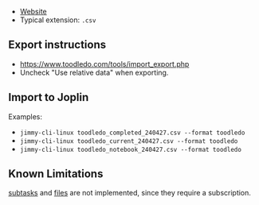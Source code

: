 - [Website](https://www.toodledo.com/)
- Typical extension: `.csv`

## Export instructions

- <https://www.toodledo.com/tools/import_export.php>
- Uncheck "Use relative data" when exporting.

## Import to Joplin

Examples:

- `jimmy-cli-linux toodledo_completed_240427.csv --format toodledo`
- `jimmy-cli-linux toodledo_current_240427.csv --format toodledo`
- `jimmy-cli-linux toodledo_notebook_240427.csv --format toodledo`

## Known Limitations

[subtasks](https://www.toodledo.com/info/subtasks.php) and [files](https://www.toodledo.com/organize/files.php) are not implemented, since they require a subscription.
